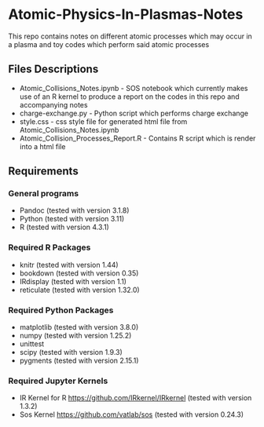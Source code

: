 # Atomic-Physics-In-Plasmas-Notes
This repo contains notes on different atomic processes which may occur in a plasma
and toy codes which perform said atomic processes

## Files Descriptions
* Atomic_Collisions_Notes.ipynb - SOS notebook which currently makes use of an R kernel to produce a report on the codes in this repo and accompanying notes
* charge-exchange.py - Python script which performs charge exchange
* style.css - css style file for generated html file from Atomic_Collisions_Notes.ipynb
* Atomic_Collision_Processes_Report.R - Contains R script which is render into a html file

## Requirements
### General programs
* Pandoc (tested with version 3.1.8)
* Python (tested with version 3.11)
* R (tested with version 4.3.1)

### Required R Packages
 * knitr (tested with version 1.44)
 * bookdown (tested with version 0.35)
 * IRdisplay (tested with version 1.1)
 * reticulate (tested with version 1.32.0)

### Required Python Packages
* matplotlib (tested with version 3.8.0)
* numpy (tested with version 1.25.2)
* unittest
* scipy (tested with version 1.9.3)
* pygments (tested with version 2.15.1)

### Required Jupyter Kernels
* IR Kernel for R https://github.com/IRkernel/IRkernel (tested with version 1.3.2)
* Sos Kernel https://github.com/vatlab/sos (tested with version 0.24.3)
